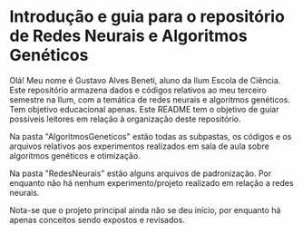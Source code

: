 # Introdução e guia para o repositório de Redes Neurais e Algoritmos Genéticos

Olá!
Meu nome é Gustavo Alves Beneti, aluno da Ilum Escola de Ciência.
Este repositório armazena dados e códigos relativos ao meu terceiro semestre na Ilum, com a temática de redes neurais e algoritmos genéticos. Tem objetivo educacional apenas.
Este README  tem o objetivo de guiar possíveis leitores em relação à organização deste repositório.



Na pasta "AlgoritmosGeneticos" estão todas as subpastas, os códigos e os arquivos relativos aos experimentos realizados em sala de aula sobre algoritmos genéticos e otimização.

Na pasta "RedesNeurais" estão alguns arquivos de padronização. Por enquanto não há nenhum experimento/projeto realizado em relação a redes neurais. 

Nota-se que o projeto principal ainda não se deu início, por enquanto há apenas conceitos sendo expostos e revisados.
